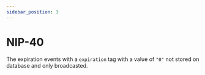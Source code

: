 ```yaml
---
sidebar_position: 3
---
```


# NIP-40

The expiration events with a `expiration` tag with a value of `"0"`  not stored on database and only broadcasted.
